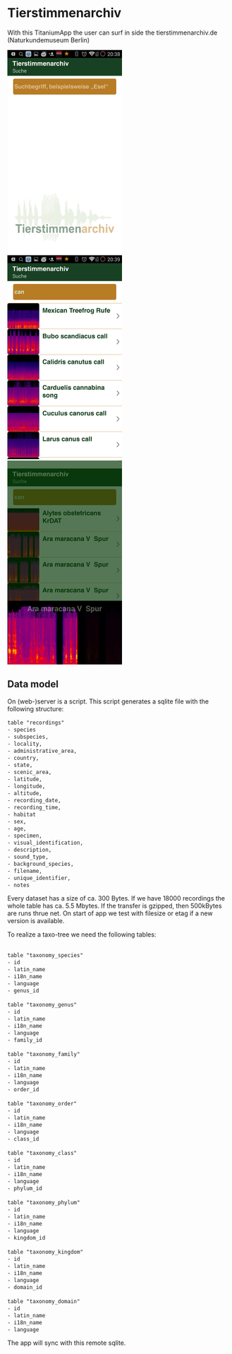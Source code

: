 Tierstimmenarchiv
=================

With this  TitaniumApp the user can surf in side the tierstimmenarchiv.de (Naturkundemuseum Berlin)

![](https://raw.githubusercontent.com/AppWerft/Tierstimmenarchiv/master/screens/Screenshot_2016-01-05-20-38-59.png)
![](https://raw.githubusercontent.com/AppWerft/Tierstimmenarchiv/master/screens/Screenshot_2016-01-05-20-39-25.png)
![](https://raw.githubusercontent.com/AppWerft/Tierstimmenarchiv/master/screens/Screenshot_2016-01-05-20-39-49.png)


Data model
----------

On (web-)server is a script. This script generates a sqlite file with the following structure:

~~~
table "recordings"
- species 
- subspecies,
- locality,
- administrative_area,
- country,
- state,
- scenic_area,
- latitude,
- longitude,
- altitude,
- recording_date,
- recording_time,
- habitat
- sex,
- age,
- specimen,
- visual_identification,
- description,
- sound_type,
- background_species,
- filename,
- unique_identifier,
- notes
~~~
Every dataset has a size of ca. 300 Bytes. If we have 18000 recordings the whole table has ca. 5.5 Mbytes. If the transfer is gzipped, then 500kBytes are runs thrue net.
On start of app we test with filesize or etag if a new version is available.

To realize a taxo-tree we need the following tables:
~~~

table "taxonomy_species"
- id 
- latin_name
- i18n_name
- language
- genus_id

table "taxonomy_genus"
- id 
- latin_name
- i18n_name
- language
- family_id

table "taxonomy_family"
- id 
- latin_name
- i18n_name
- language
- order_id

table "taxonomy_order"
- id 
- latin_name
- i18n_name
- language
- class_id

table "taxonomy_class"
- id 
- latin_name
- i18n_name
- language
- phylum_id

table "taxonomy_phylum"
- id 
- latin_name
- i18n_name
- language
- kingdom_id

table "taxonomy_kingdom"
- id 
- latin_name
- i18n_name
- language
- domain_id

table "taxonomy_domain"
- id 
- latin_name
- i18n_name
- language
~~~

The app will sync with this remote sqlite. 